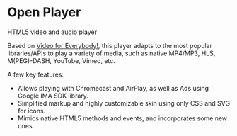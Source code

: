 # Open Player

HTML5 video and audio player

Based on [Video for Everybody!](http://camendesign.com/code/video_for_everybody), this player adapts to the most popular libraries/APIs to play a variety of media, such as native MP4/MP3, HLS, M(PEG)-DASH, YouTube, Vimeo, etc.

A few key features:

* Allows playing with Chromecast and AirPlay, as well as Ads using Google IMA SDK library.
* Simplified markup and highly customizable skin using only CSS and SVG for icons.
* Mimics native HTML5 methods and events, and incorporates some new ones.